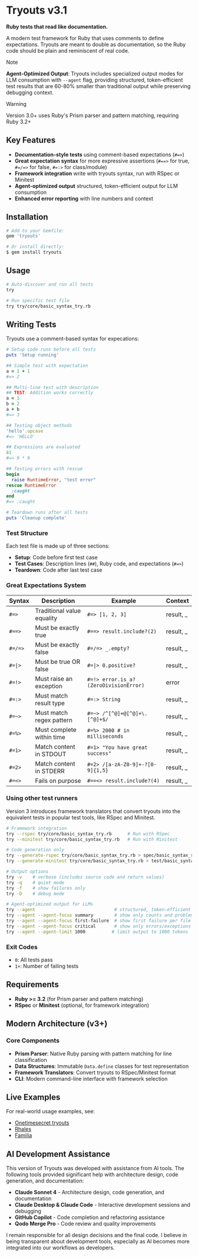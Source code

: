 # Tryouts v3.1

**Ruby tests that read like documentation.**

A modern test framework for Ruby that uses comments to define expectations. Tryouts are meant to double as documentation, so the Ruby code should be plain and reminiscent of real code.

> [!NOTE]
> **Agent-Optimized Output**: Tryouts includes specialized output modes for LLM consumption with `--agent` flag, providing structured, token-efficient test results that are 60-80% smaller than traditional output while preserving debugging context.

> [!WARNING]
> Version 3.0+ uses Ruby's Prism parser and pattern matching, requiring Ruby 3.2+

## Key Features

- **Documentation-style tests** using comment-based expectations (`#=>`)
- **Great expectation syntax** for more expressive assertions (`#==>` for true, `#=/=>` for false, `#=:>` for class/module)
- **Framework integration** write with tryouts syntax, run with RSpec or Minitest
- **Agent-optimized output** structured, token-efficient output for LLM consumption
- **Enhanced error reporting** with line numbers and context

## Installation

```ruby
# Add to your Gemfile:
gem 'tryouts'
```

```bash
# Or install directly:
$ gem install tryouts
```

## Usage

```bash
# Auto-discover and run all tests
try

# Run specific test file
try try/core/basic_syntax_try.rb
```

## Writing Tests

Tryouts use a comment-based syntax for expecations:

```ruby
# Setup code runs before all tests
puts 'Setup running'

## Simple test with expectation
a = 1 + 1
#=> 2

## Multi-line test with description
## TEST: Addition works correctly
a = 1
b = 2
a + b
#=> 3

## Testing object methods
'hello'.upcase
#=> 'HELLO'

## Expressions are evaluated
81
#=> 9 * 9

## Testing errors with rescue
begin
  raise RuntimeError, "test error"
rescue RuntimeError
  :caught
end
#=> :caught

# Teardown runs after all tests
puts 'Cleanup complete'
```

### Test Structure

Each test file is made up of three sections:
- **Setup**: Code before first test case
- **Test Cases**: Description lines (`##`), Ruby code, and expectations (`#=>`)
- **Teardown**: Code after last test case

### Great Expectations System

  | Syntax | Description                | Example                             | Context       |
  |--------|----------------------------|-------------------------------------|---------------|
  | `#=>`  | Traditional value equality | `#=> [1, 2, 3]`                     | result, _     |
  | `#==>` | Must be exactly true       | `#==> result.include?(2)`            | result, _     |
  | `#=/=>`| Must be exactly false      | `#=/=> _.empty?`                     | result, _     |
  | `#=\|>` | Must be true OR false     | `#=\|> 0.positive?`                   | result, _     |
  | `#=!>` | Must raise an exception    | `#=!> error.is_a?(ZeroDivisionError)` | error         |
  | `#=:>` | Must match result type     | `#=:> String`                         | result, _     |
  | `#=~>` | Must match regex pattern   | `#=~> /^[^@]+@[^@]+\.[^@]+$/`         | result, _     |
  | `#=%>` | Must complete within time  | `#=%> 2000 # in milliseconds`         | result, _     |
  | `#=1>` | Match content in STDOUT    | `#=1> "You have great success"`       | result, _     |
  | `#=2>` | Match content in STDERR    | `#=2> /[a-zA-Z0-9]+-?[0-9]{1,5}`      | result, _     |
  | `#=<>` | Fails on purpose           | `#==<> result.include?(4)`            | result, _     |


### Using other test runners

Version 3 introduces framework translators that convert tryouts into the equivalent tests in popular test tools, like RSpec and Minitest.

```bash
# Framework integration
try --rspec try/core/basic_syntax_try.rb      # Run with RSpec
try --minitest try/core/basic_syntax_try.rb   # Run with Minitest

# Code generation only
try --generate-rspec try/core/basic_syntax_try.rb > spec/basic_syntax_spec.rb
try --generate-minitest try/core/basic_syntax_try.rb > test/basic_syntax_test.rb

# Output options
try -v    # verbose (includes source code and return values)
try -q    # quiet mode
try -f    # show failures only
try -D    # debug mode

# Agent-optimized output for LLMs
try --agent                              # structured, token-efficient output
try --agent --agent-focus summary        # show only counts and problem files
try --agent --agent-focus first-failure  # show first failure per file
try --agent --agent-focus critical       # show only errors/exceptions
try --agent --agent-limit 1000          # limit output to 1000 tokens
```

### Exit Codes

- `0`: All tests pass
- `1+`: Number of failing tests


## Requirements

- **Ruby >= 3.2** (for Prism parser and pattern matching)
- **RSpec** or **Minitest** (optional, for framework integration)

## Modern Architecture (v3+)

### Core Components

- **Prism Parser**: Native Ruby parsing with pattern matching for line classification
- **Data Structures**: Immutable `Data.define` classes for test representation
- **Framework Translators**: Convert tryouts to RSpec/Minitest format
- **CLI**: Modern command-line interface with framework selection


## Live Examples

For real-world usage examples, see:
- [Onetimesecret tryouts](https://github.com/onetimesecret/onetimesecret/)
- [Rhales](https://github.com/onetimesecret/rhales)
- [Familia](https://github.com/delano/familia)

## AI Development Assistance

This version of Tryouts was developed with assistance from AI tools. The following tools provided significant help with architecture design, code generation, and documentation:

- **Claude Sonnet 4** - Architecture design, code generation, and documentation
- **Claude Desktop & Claude Code** - Interactive development sessions and debugging
- **GitHub Copilot** - Code completion and refactoring assistance
- **Qodo Merge Pro** - Code review and quality improvements

I remain responsible for all design decisions and the final code. I believe in being transparent about development tools, especially as AI becomes more integrated into our workflows as developers.
